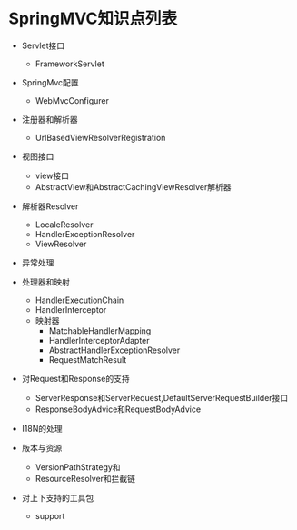 # SpringMVC知识点列表

- Servlet接口
  - FrameworkServlet
- SpringMvc配置
  - WebMvcConfigurer
- 注册器和解析器
  - UrlBasedViewResolverRegistration
- 视图接口
  - view接口
  - AbstractView和AbstractCachingViewResolver解析器
- 解析器Resolver
  - LocaleResolver
  - HandlerExceptionResolver
  - ViewResolver
- 异常处理
- 处理器和映射
  - HandlerExecutionChain
  - HandlerInterceptor
  - 映射器
    - MatchableHandlerMapping
    - HandlerInterceptorAdapter
    - AbstractHandlerExceptionResolver
    - RequestMatchResult

- 对Request和Response的支持
  - ServerResponse和ServerRequest,DefaultServerRequestBuilder接口
  - ResponseBodyAdvice和RequestBodyAdvice
- I18N的处理
- 版本与资源
  - VersionPathStrategy和
  - ResourceResolver和拦截链

- 对上下支持的工具包
  - support

​	